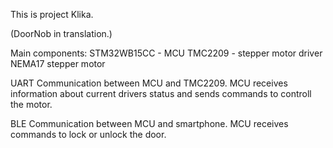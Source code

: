 This is project Klika.

(DoorNob in translation.)

Main components:
  STM32WB15CC - MCU
  TMC2209 - stepper motor driver
  NEMA17 stepper motor

UART
  Communication between MCU and TMC2209.
  MCU receives information about current drivers status and sends commands to controll the motor.

BLE
  Communication between MCU and smartphone.
  MCU receives commands to lock or unlock the door.
